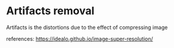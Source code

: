 # Artifacts removal

Artifacts is the distortions due to the effect of compressing image

references:
https://idealo.github.io/image-super-resolution/